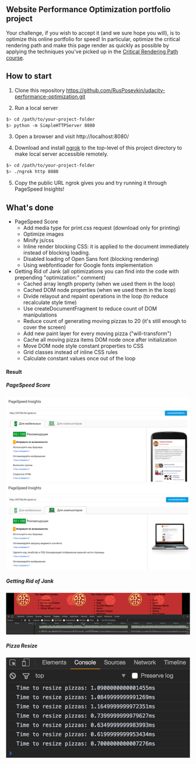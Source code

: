 ## Website Performance Optimization portfolio project

Your challenge, if you wish to accept it (and we sure hope you will), is to optimize this online portfolio for speed! In particular, optimize the critical rendering path and make this page render as quickly as possible by applying the techniques you've picked up in the [Critical Rendering Path course](https://www.udacity.com/course/ud884).

## How to start
1. Clone this repository https://github.com/RusPosevkin/udacity-performance-optimization.git

2. Run a local server
  ```bash
  $> cd /path/to/your-project-folder
  $> python -m SimpleHTTPServer 8080
  ```
3. Open a browser and visit http://localhost:8080/

4. Download and install [ngrok](https://ngrok.com/) to the top-level of this project directory to make local server accessible remotely.

  ``` bash
  $> cd /path/to/your-project-folder
  $> ./ngrok http 8080
  ```

5. Copy the public URL ngrok gives you and try running it through PageSpeed Insights!

## What's done
* PageSpeed Score
  * Add media type for print.css request (download only for printing)
  * Optimize images
  * Minify js/css
  * Inline render blocking CSS: it is applied to the document immediately instead of blocking loading.
  * Disabled loading of Open Sans font (blocking rendering)
  * Using webfontloader for Google fonts implementation
* Getting Rid of Jank (all optimizations you can find into the code with prepending "optimization:" comment)
  * Cached array length property (when we used them in the loop)
  * Cached DOM node properties (when we used them in the loop)
  * Divide relayout and repaint operations in the loop (to reduce recalculate style time)
  * Use createDocumentFragment to reduce count of DOM manipulations
  * Reduce count of generating moving pizzas to 20 (it's still enough to cover the screen)
  * Add new paint layer for every moving pizza ("will-transform")
  * Cache all moving pizza items DOM node once after initialization
  * Move DOM node style constant properties to CSS
  * Grid classes instead of inline CSS rules
  * Calculate constant values once out of the loop

#### Result

##### PageSpeed Score
![PageSpeed Mobile](/readme-images/pagespeed-mobile.png?raw=true)
![PageSpeed Desktop](/readme-images/pagespeed-desktop.png?raw=true)

##### Getting Rid of Jank
![Timeline](/readme-images/timeline.png?raw=true)

##### Pizza Resize
![Pizza Resize](/readme-images/resize-pizza.png?raw=true)
